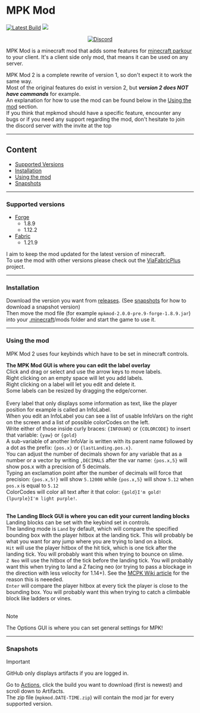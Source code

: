 # MPK Mod

[![Latest Build](https://github.com/MPKMod/MPKMod2/actions/workflows/build.yml/badge.svg)](#snapshots)
![](/img/banner.webp)

<div align="center">

[![Discord](https://discord.com/api/guilds/819737524372504587/widget.png?style=banner2)](https://discord.gg/rSzmsdXsvW)

</div>

MPK Mod is a minecraft mod that adds some features for [minecraft parkour](https://www.mcpk.wiki/wiki/Main_Page) to your client. It's a client side only mod, that means it can be used on any server.

MPK Mod 2 is a complete rewrite of version 1, so don't expect it to work the same way. <br>
Most of the original features do exist in version 2, but ***version 2 does NOT have commands*** for example. <br>
An explanation for how to use the mod can be found below in the [Using the mod](#using-the-mod) section. <br>
If you think that mpkmod should have a specific feature, encounter any bugs or if you need any support regarding the mod, don't hesitate to join the discord server with the invite at the top

---

## Content

- [Supported Versions](#supported-versions)
- [Installation](#installation)
- [Using the mod](#using-the-mod)
- [Snapshots](#snapshots)

---

### Supported versions

* [Forge](https://files.minecraftforge.net/)
    - 1.8.9
    - 1.12.2
* [Fabric](https://fabricmc.net/)
    - 1.21.9

I aim to keep the mod updated for the latest version of minecraft. <br>
To use the mod with other versions please check out the [ViaFabricPlus](https://github.com/ViaVersion/ViaFabricPlus) project.

---

### Installation

Download the version you want from [releases](https://github.com/kurrycat2004/MPKMod_2/releases). (See [snapshots](#snapshots) for how to download a snapshot version) <br>
Then move the mod file (for example `mpkmod-2.0.0-pre.9-forge-1.8.9.jar`) into your [.minecraft](https://minecraft.wiki/w/.minecraft#Locating)/mods folder and start the game to use it. <br>

---

### Using the mod

MPK Mod 2 uses four keybinds which have to be set in minecraft controls.

**The MPK Mod GUI is where you can edit the label overlay** <br>
Click and drag or select and use the arrow keys to move labels. <br>
Right clicking on an empty space will let you add labels. <br>
Right clicking on a label will let you edit and delete it. <br>
Some labels can be resized by dragging the edge/corner. <br>
<br>
Every label that only displays some information as text, like the player position for example is called an InfoLabel. <br>
When you edit an InfoLabel you can see a list of usable InfoVars on the right on the screen and a list of possible colorCodes on the left. <br>
Write either of those inside curly braces: `{INFOVAR}` or `{COLORCODE}` to insert that variable: `{yaw}` or `{gold}` <br>
A sub-variable of another InfoVar is written with its parent name followed by a dot as the prefix: `{pos.x}` or `{lastLanding.pos.x}`. <br>
You can adjust the number of decimals shown for any variable that as a number or a vector by writing `,DECIMALS` after the var name: `{pos.x,5}` will show pos.x with a precision of 5 decimals. <br>
Typing an exclamation point after the number of decimals will force that precision: `{pos.x,5!}` will show `5.12000` while `{pos.x,5}` will show `5.12` when `pos.x` is equal to `5.12` <br>
ColorCodes will color all text after it that color: `{gold}I'm gold! {lpurple}I'm light purple!`.
<br>
<br>

**The Landing Block GUI is where you can edit your current landing blocks**
Landing blocks can be set with the keybind set in controls. <br>
The landing mode is `Land` by default, which will compare the specified bounding box with the player hitbox at the landing tick. This will probably be what you want for any jump where you are trying to land on a block. <br>
`Hit` will use the player hitbox of the hit tick, which is one tick after the landing tick. You will probably want this when trying to bounce on slime. <br>
`Z Neo` will use the hitbox of the tick before the landing tick. You will probably want this when trying to land a Z facing neo (or trying to pass a blockage in the direction with less velocity for 1.14+). See the [MCPK Wiki article](https://www.mcpk.wiki/wiki/Collisions#Horizontal_Collisions_(X/Z)) for the reason this is neeeded.<br>
`Enter` will compare the player hitbox at every tick the player is close to the bounding box. You will probably want this when trying to catch a climbable block like ladders or vines.<br>
<br>
> [!NOTE]  
> The Options GUI is where you can set general settings for MPK!

---

### Snapshots

> [!IMPORTANT]  
> GitHub only displays artifacts if you are logged in.

Go to [Actions](https://github.com/kurrycat2004/MPKMod_2/actions/workflows/gradle.yml?query=is%3Asuccess+branch%3Amaster),
click the build you want to download (first is newest) and scroll down to Artifacts.<br>
The zip file (`mpkmod.DATE-TIME.zip`) will contain the mod jar for every supported version.
